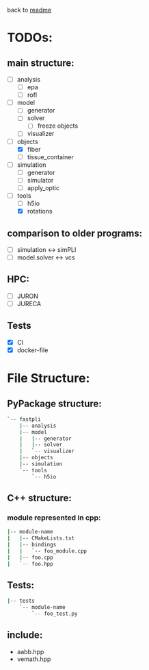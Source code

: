 
back to [readme](README.md)
# TODOs:
## main structure:
- [ ] analysis
  - [ ] epa
  - [ ] rofl
- [ ] model
  - [ ] generator
  - [ ] solver
    - [ ] freeze objects
  - [ ] visualizer
- [ ] objects
  - [x] fiber
  - [ ] tissue_container
- [ ] simulation
  - [ ] generator
  - [ ] simulator
  - [ ] apply_optic
- [ ] tools
  - [ ] h5io
  - [x] rotations
  
## comparison to older programs:
- [ ] simulation <-> simPLI
- [ ] model.solver <-> vcs

## HPC:
- [ ] JURON
- [ ] JURECA

## Tests
- [x] CI
- [x] docker-file

# File Structure:
## PyPackage structure:
```sh
`-- fastpli
    |-- analysis
    |-- model
    |   |-- generator
    |   |-- solver
    |   `-- visualizer
    |-- objects
    |-- simulation
    `-- tools
        `-- h5io
```

## C++ structure:
### module represented in cpp:
```sh
|-- module-name
|   |-- CMakeLists.txt
|   |-- bindings
|   |   `-- foo_module.cpp
|   |-- foo.cpp
|   `-- foo.hpp

```

## Tests:
```sh
|-- tests
    `-- module-name
        `-- foo_test.py
```

## include:
 - aabb.hpp
 - vemath.hpp
